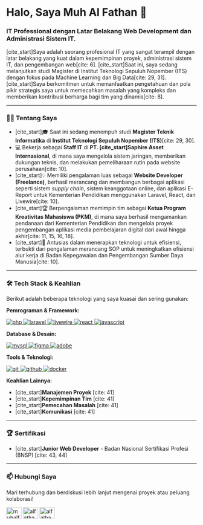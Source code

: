 # Halo, Saya Muh Al Fathan 👋

### IT Professional dengan Latar Belakang Web Development dan Administrasi Sistem IT.

[cite_start]Saya adalah seorang profesional IT yang sangat terampil dengan latar belakang yang kuat dalam kepemimpinan proyek, administrasi sistem IT, dan pengembangan web[cite: 6]. [cite_start]Saat ini, saya sedang melanjutkan studi Magister di Institut Teknologi Sepuluh Nopember (ITS) dengan fokus pada Machine Learning dan Big Data[cite: 29, 31]. [cite_start]Saya berkomitmen untuk memanfaatkan pengetahuan dan pola pikir strategis saya untuk memecahkan masalah yang kompleks dan memberikan kontribusi berharga bagi tim yang dinamis[cite: 8].

---

### 👨‍💻 Tentang Saya

-   [cite_start]🎓 Saat ini sedang menempuh studi **Magister Teknik Informatika** di **Institut Teknologi Sepuluh Nopember (ITS)**[cite: 29, 30].
-   💻 Bekerja sebagai **Staff IT** di **PT. [cite_start]Saphire Asset Internasional**, di mana saya mengelola sistem jaringan, memberikan dukungan teknis, dan melakukan pemeliharaan rutin pada website perusahaan[cite: 10].
-   [cite_start]💡 Memiliki pengalaman luas sebagai **Website Developer (Freelance)**, berhasil merancang dan membangun berbagai aplikasi seperti sistem *supply chain*, sistem keanggotaan online, dan aplikasi E-Report untuk Kementerian Pendidikan menggunakan Laravel, React, dan Livewire[cite: 10].
-   [cite_start]🏆 Berpengalaman memimpin tim sebagai **Ketua Program Kreativitas Mahasiswa (PKM)**, di mana saya berhasil mengamankan pendanaan dari Kementerian Pendidikan dan mengelola proyek pengembangan aplikasi media pembelajaran digital dari awal hingga akhir[cite: 11, 15, 16, 18].
-   [cite_start]🚀 Antusias dalam menerapkan teknologi untuk efisiensi, terbukti dari pengalaman merancang SOP untuk meningkatkan efisiensi alur kerja di Badan Kepegawaian dan Pengembangan Sumber Daya Manusia[cite: 10].

---

### 🛠️ Tech Stack & Keahlian

Berikut adalah beberapa teknologi yang saya kuasai dan sering gunakan:

**Pemrograman & Framework:**
<p align="left">
  <a href="https://www.php.net" target="_blank" rel="noreferrer"> <img src="https://img.shields.io/badge/PHP-777BB4?style=for-the-badge&logo=php&logoColor=white" alt="php"/> </a>
  <a href="https://laravel.com/" target="_blank" rel="noreferrer"> <img src="https://img.shields.io/badge/Laravel-FF2D20?style=for-the-badge&logo=laravel&logoColor=white" alt="laravel"/> </a>
  <a href="https://laravel-livewire.com/" target="_blank" rel="noreferrer"> <img src="https://img.shields.io/badge/Livewire-4E56A3?style=for-the-badge&logo=livewire&logoColor=white" alt="livewire"/> </a>
  <a href="https://reactjs.org/" target="_blank" rel="noreferrer"> <img src="https://img.shields.io/badge/React-20232A?style=for-the-badge&logo=react&logoColor=61DAFB" alt="react"/> </a>
  <a href="https://developer.mozilla.org/en-US/docs/Web/JavaScript" target="_blank" rel="noreferrer"> <img src="https://img.shields.io/badge/JavaScript-F7DF1E?style=for-the-badge&logo=javascript&logoColor=black" alt="javascript"/> </a>
</p>

**Database & Desain:**
<p align="left">
  <a href="https://www.mysql.com/" target="_blank" rel="noreferrer"> <img src="https://img.shields.io/badge/MySQL-005C84?style=for-the-badge&logo=mysql&logoColor=white" alt="mysql"/> </a>
  <a href="https://www.figma.com/" target="_blank" rel="noreferrer"> <img src="https://img.shields.io/badge/Figma-F24E1E?style=for-the-badge&logo=figma&logoColor=white" alt="figma"/> </a>
  <a href="https://www.adobe.com/" target="_blank" rel="noreferrer"> <img src="https://img.shields.io/badge/Adobe-FF0000?style=for-the-badge&logo=adobe&logoColor=white" alt="adobe"/> </a>
</p>

**Tools & Teknologi:**
<p align="left">
  <a href="https://git-scm.com/" target="_blank" rel="noreferrer"> <img src="https://img.shields.io/badge/git-%23F05033.svg?style=for-the-badge&logo=git&logoColor=white" alt="git"/> </a>
  <a href="https://github.com/" target="_blank" rel="noreferrer"> <img src="https://img.shields.io/badge/github-%23121011.svg?style=for-the-badge&logo=github&logoColor=white" alt="github"/> </a>
  <a href="https://www.docker.com/" target="_blank" rel="noreferrer"> <img src="https://img.shields.io/badge/docker-%230db7ed.svg?style=for-the-badge&logo=docker&logoColor=white" alt="docker"/> </a>
</p>

**Keahlian Lainnya:**
-   [cite_start]**Manajemen Proyek** [cite: 41]
-   [cite_start]**Kepemimpinan Tim** [cite: 41]
-   [cite_start]**Pemecahan Masalah** [cite: 41]
-   [cite_start]**Komunikasi** [cite: 41]

---

### 🏆 Sertifikasi

-   [cite_start]**Junior Web Developer** - Badan Nasional Sertifikasi Profesi (BNSP) [cite: 43, 44]

---

### 📫 Hubungi Saya

Mari terhubung dan berdiskusi lebih lanjut mengenai proyek atau peluang kolaborasi!

<p align="left">
<a href="https://www.linkedin.com/in/muhalfathan" target="_blank"><img align="center" src="https://raw.githubusercontent.com/rahuldkjain/github-profile-readme-generator/master/src/images/icons/Social/linked-in-alt.svg" alt="muhalfathan" height="30" width="40" /></a>
<a href="https://www.alfathandr.com" target="_blank"><img align="center" src="https://raw.githubusercontent.com/rahuldkjain/github-profile-readme-generator/master/src/images/icons/Social/website.svg" alt="alfathandr.com" height="30" width="40" /></a>
<a href="mailto:alfathandr@outlook.co.id" target="_blank"><img align="center" src="https://raw.githubusercontent.com/rahuldkjain/github-profile-readme-generator/master/src/images/icons/Social/microsoft-outlook.svg" alt="alfathandr@outlook.co.id" height="30" width="40" /></a>
</p>
